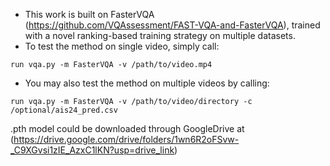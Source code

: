 - This work is built on FasterVQA (https://github.com/VQAssessment/FAST-VQA-and-FasterVQA), trained with a novel ranking-based training strategy on multiple datasets.
- To test the method on single video, simply call:

```shell
run vqa.py -m FasterVQA -v /path/to/video.mp4
```

- You may also test the method on multiple videos by calling:

```shell
run vqa.py -m FasterVQA -v /path/to/video/directory -c /optional/ais24_pred.csv
```

.pth model could be downloaded through GoogleDrive at (https://drive.google.com/drive/folders/1wn6R2oFSvw-_C9XGvsi1zIE_AzxC1lKN?usp=drive_link)
